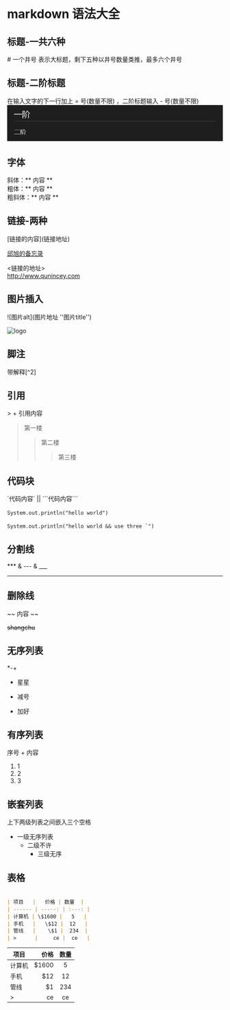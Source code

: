 
# markdown 语法大全

## 标题-一共六种

\# 一个井号 表示大标题，剩下五种以井号数量类推，最多六个井号

## 标题-二阶标题

在输入文字的下一行加上 \= 号(数量不限) ，二阶标题输入 \- 号(数量不限)
![alt](../../resource/example.png)

## 字体

斜体：\** 内容 **  
粗体：\** 内容 **  
粗斜体：\** 内容 **

## 链接-两种

\[链接的内容](链接地址)

[邱旭的备忘录](http://www.qunincey.com)

\<链接的地址>  
<http://www.qunincey.com>

## 图片插入

![图片alt](图片地址 ''图片title'')

![logo](https://timgsa.baidu.com/timg?image&quality=80&size=b9999_10000&sec=1577691975759&di=f0547d658fab31d628872b06ac49d43b&imgtype=jpg&src=http%3A%2F%2Fimg4.imgtn.bdimg.com%2Fit%2Fu%3D4141795614%2C1697102355%26fm%3D214%26gp%3D0.jpg)

## 脚注

带解释[^2]

## 引用

\> + 引用内容
>第一楼
>>第二楼
>>>第三楼

## 代码块

\`代码内容\`  || \```代码内容\```

`System.out.println("hello world")`

```System.out.println("hello world && use three `")```

## 分割线

\*** & \--- & \___

***

## 删除线

\~~ 内容 \~~

~~shangchu~~

## 无序列表

 \*-+

* 星星
  
- 减号

+ 加好
  
## 有序列表

序号 + 内容

1. 1
2. 2
3. 3

## 嵌套列表

上下两级列表之间嵌入三个空格

* 一级无序列表
   * 二级不许
      * 三级无序

## 表格

```markdown

| 项目   |   价格 | 数量  |
| ------ | -----: | :---: |
| 计算机 | \$1600 |   5   |
| 手机   |   \$12 |  12   |
| 管线   |    \$1 |  234  |
| >      |     ce |  ce   |

```

| 项目   |   价格 | 数量  |
| ------ | -----: | :---: |
| 计算机 | \$1600 |   5   |
| 手机   |   \$12 |  12   |
| 管线   |    \$1 |  234  |
| >      |     ce |  ce   |
